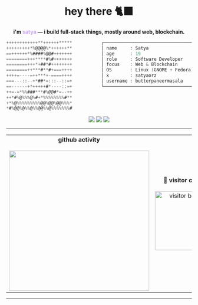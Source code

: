<h1 align="center">hey there <span>🐈‍⬛</span></h1>
<p align="center"><b>i'm <span style="color:#CBA6F7">satya</span> — i build full-stack things, mostly around web, blockchain.</b></p>

<!--
  Terminal-like profile section with updated info box: no visitor, role changed, x added, stack/tools removed.
-->

```h
++++++++++++**++++++*****           ┌──────────────────────────────────────────────┐
+++++++++*%@@@@%*++++++**           │ name     : Satya                            │
==++++++*%####%@@#+++++++           │ age      : 19                               │
========+++****#%#+++++++           │ role     : Software Developer               │
========+++*+##*#++++++++           │ focus    : Web & Blockchain                 │
========++***#**#+===++++           │ OS       : Linux (GNOME + Fedora)           │
++++=----=++***+-====++++           │ x        : satyaorz                         │
===---::--+*##*=:::--::=+           │ username : butterpaneermasala               │
==------+*+++++#*----::=+           └──────────────────────────────────────────────┘
++=-=*%%###***#%@@#*=--++
++*#%@%%%@%#+*%%%%%%%%#**
+*%@%%%%%%%%%@@%@@%@@%%%*
*#%@@%@%%@%%@@%%@%%%%%%%#
```

<!-- Badges -->
<p align="center">
  <img src="https://img.shields.io/badge/Code-Full%20Stack-informational?style=flat&logo=typescript&color=6C63FF"/>
  <img src="https://img.shields.io/badge/Focus-Web%20%26%20Blockchain-success?style=flat&logo=ethereum&color=F7C873"/>
  <img src="https://img.shields.io/badge/OS-Linux-important?style=flat&logo=linux&color=2D2A2E"/>
</p>

---

<table align="center">
  <tr>
    <td align="center" width="420">
      <b>github activity</b><br><br>
      <img src="https://github-readme-activity-graph.vercel.app/graph?username=butterpaneermasala&days=30&bg_color=1e1e2e&color=CBA6F7&line=CBA6F7&point=45475A&area=true&hide_border=true" width="380"/>
    </td>
    <td align="center" width="370">
      <b>🐾 visitor count</b><br><br>
      <img src="https://count.getloli.com/get/@butterpaneermasala?theme=capoo-2" alt="visitor badge" width="160"/>
    </td>
    <td align="center" width="300">
      <b>top languages</b><br><br>
      <img src="https://github-readme-stats.vercel.app/api/top-langs/?username=butterpaneermasala&layout=compact&theme=radical&hide_border=true" width="340"/>
    </td>
  </tr>
</table>


---
